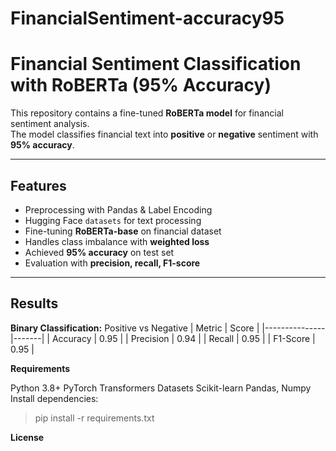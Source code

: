 # FinancialSentiment-accuracy95

# Financial Sentiment Classification with RoBERTa (95% Accuracy)

This repository contains a fine-tuned **RoBERTa model** for financial sentiment analysis.  
The model classifies financial text into **positive** or **negative** sentiment with **95% accuracy**.

---

##  Features
- Preprocessing with Pandas & Label Encoding
- Hugging Face `datasets` for text processing
- Fine-tuning **RoBERTa-base** on financial dataset
- Handles class imbalance with **weighted loss**
- Achieved **95% accuracy** on test set
- Evaluation with **precision, recall, F1-score**

---

## Results
**Binary Classification:** Positive vs Negative
| Metric        | Score |
|---------------|-------|
| Accuracy      | 0.95  |
| Precision     | 0.94  |
| Recall        | 0.95  |
| F1-Score      | 0.95  |


**Requirements**

Python 3.8+
PyTorch
Transformers
Datasets
Scikit-learn
Pandas, Numpy
Install dependencies:

>pip install -r requirements.txt

**License**
